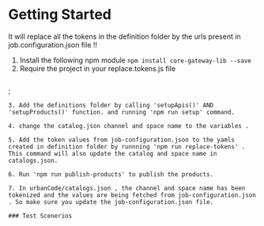 # Getting Started
It will replace all the tokens in the definition folder by the urls present in job.configuration.json file !!
1. Install the following npm module
    ``` npm install core-gateway-lib --save ```
2. Require the project in your replace.tokens.js file
   ``` const { replaceTokens, publishProducts, setupApis, setupProducts } = require('core-gateway-lib');
;
 ```
3. Add the definitions folder by calling 'setupApis()' AND 'setupProducts()' function. and running 'npm run setup' command.

4. change the catalog.json channel and space name to the variables .

5. Add the token values from job-configuration.json to the yamls created in definition folder by runnning 'npm run replace-tokens' . This command will also update the catalog and space name in catalogs.json.

6. Run 'npm run publish-products' to publish the products.

7. In urbanCode/catalogs.json , the channel and space name has been tokenized and the values are being fetched from job-configuration.json . So make sure you update the job-configuration.json file.

### Test Scenerios
